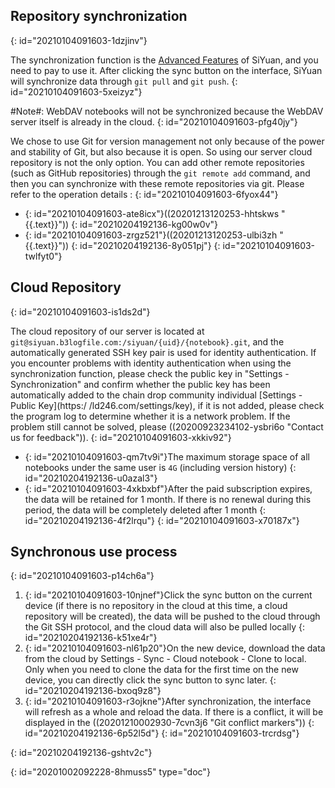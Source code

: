 ## Repository synchronization
{: id="20210104091603-1dzjinv"}

The synchronization function is the [Advanced Features](https://github.com/siyuan-note/siyuan/projects/3) of SiYuan, and you need to pay to use it. After clicking the sync button on the interface, SiYuan will synchronize data through `git pull` and `git push`.
{: id="20210104091603-5xeizyz"}

#Note#: WebDAV notebooks will not be synchronized because the WebDAV server itself is already in the cloud.
{: id="20210104091603-pfg40jy"}

We chose to use Git for version management not only because of the power and stability of Git, but also because it is open. So using our server cloud repository is not the only option. You can add other remote repositories (such as GitHub repositories) through the `git remote add` command, and then you can synchronize with these remote repositories via git. Please refer to the operation details :
{: id="20210104091603-6fyox44"}

* {: id="20210104091603-ate8icx"}((20201213120253-hhtskws "{{.text}}"))
  {: id="20210204192136-kg00w0v"}
* {: id="20210104091603-zrgz521"}((20201213120253-ulbi3zh "{{.text}}"))
  {: id="20210204192136-8y051pj"}
{: id="20210104091603-twlfyt0"}

## Cloud Repository
{: id="20210104091603-is1ds2d"}

The cloud repository of our server is located at `git@siyuan.b3logfile.com:/siyuan/{uid}/{notebook}.git`, and the automatically generated SSH key pair is used for identity authentication. If you encounter problems with identity authentication when using the synchronization function, please check the public key in "Settings - Synchronization" and confirm whether the public key has been automatically added to the chain drop community individual [Settings - Public Key](https:/ /ld246.com/settings/key), if it is not added, please check the program log to determine whether it is a network problem. If the problem still cannot be solved, please ((20200923234102-ysbri6o "Contact us for feedback")).
{: id="20210104091603-xkkiv92"}

* {: id="20210104091603-qm7tv9i"}The maximum storage space of all notebooks under the same user is `4G` (including version history)
  {: id="20210204192136-u0azal3"}
* {: id="20210104091603-4xkbxbf"}After the paid subscription expires, the data will be retained for 1 month. If there is no renewal during this period, the data will be completely deleted after 1 month
  {: id="20210204192136-4f2lrqu"}
{: id="20210104091603-x70187x"}

## Synchronous use process
{: id="20210104091603-p14ch6a"}

1. {: id="20210104091603-10njnef"}Click the sync button on the current device (if there is no repository in the cloud at this time, a cloud repository will be created), the data will be pushed to the cloud through the Git SSH protocol, and the cloud data will also be pulled locally
   {: id="20210204192136-k51xe4r"}
2. {: id="20210104091603-nl61p20"}On the new device, download the data from the cloud by Settings - Sync - Cloud notebook - Clone to local. Only when you need to clone the data for the first time on the new device, you can directly click the sync button to sync later.
   {: id="20210204192136-bxoq9z8"}
3. {: id="20210104091603-r3ojkne"}After synchronization, the interface will refresh as a whole and reload the data. If there is a conflict, it will be displayed in the ((20201210002930-7cvn3j6 "Git conflict markers"))
   {: id="20210204192136-6p52l5d"}
{: id="20210104091603-trcrdsg"}

{: id="20210204192136-gshtv2c"}


{: id="20201002092228-8hmuss5" type="doc"}
